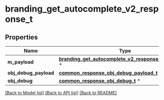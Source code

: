 # branding_get_autocomplete_v2_response_t

## Properties
Name | Type | Description | Notes
------------ | ------------- | ------------- | -------------
**m_payload** | [**branding_get_autocomplete_v2_response_m_payload_t**](branding_get_autocomplete_v2_response_m_payload.md) \* |  | 
**obj_debug_payload** | [**common_response_obj_debug_payload_t**](common_response_obj_debug_payload.md) \* |  | [optional] 
**obj_debug** | [**common_response_obj_debug_t**](common_response_obj_debug.md) \* |  | [optional] 

[[Back to Model list]](../README.md#documentation-for-models) [[Back to API list]](../README.md#documentation-for-api-endpoints) [[Back to README]](../README.md)


